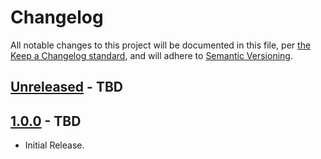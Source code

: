 # Changelog

All notable changes to this project will be documented in this file, per [the Keep a Changelog standard](http://keepachangelog.com/), and will adhere to [Semantic Versioning](https://semver.org/spec/v2.0.0.html).

## [Unreleased] - TBD

## [1.0.0] - TBD
- Initial Release.

[Unreleased]: https://github.com/10up/wp-clocks/compare/trunk...develop
[1.0.0]: https://github.com/10up/wp-clocks/tree/1.0.0
